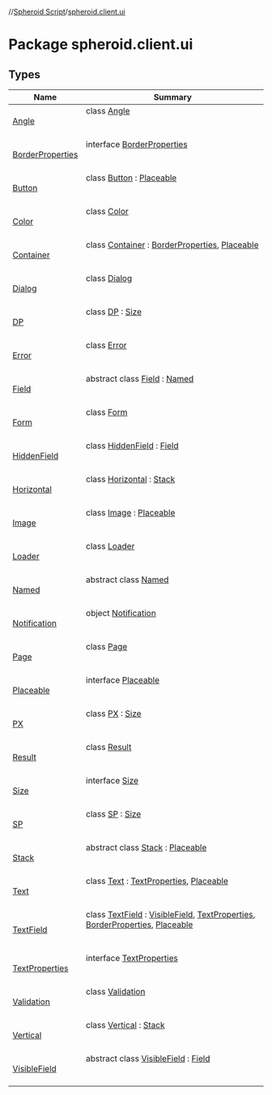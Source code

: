 //[Spheroid Script](../index.md)/[spheroid.client.ui](index.md)



# Package spheroid.client.ui  


## Types  
  
|  Name|  Summary| 
|---|---|
| [Angle](-angle/index.md)| class [Angle](-angle/index.md)  <br><br><br>
| [BorderProperties](-border-properties/index.md)| interface [BorderProperties](-border-properties/index.md)  <br><br><br>
| [Button](-button/index.md)| class [Button](-button/index.md) : [Placeable](-placeable/index.md)  <br><br><br>
| [Color](-color/index.md)| class [Color](-color/index.md)  <br><br><br>
| [Container](-container/index.md)| class [Container](-container/index.md) : [BorderProperties](-border-properties/index.md), [Placeable](-placeable/index.md)  <br><br><br>
| [Dialog](-dialog/index.md)| class [Dialog](-dialog/index.md)  <br><br><br>
| [DP](-d-p/index.md)| class [DP](-d-p/index.md) : [Size](-size/index.md)  <br><br><br>
| [Error](-error/index.md)| class [Error](-error/index.md)  <br><br><br>
| [Field](-field/index.md)| abstract class [Field](-field/index.md) : [Named](-named/index.md)  <br><br><br>
| [Form](-form/index.md)| class [Form](-form/index.md)  <br><br><br>
| [HiddenField](-hidden-field/index.md)| class [HiddenField](-hidden-field/index.md) : [Field](-field/index.md)  <br><br><br>
| [Horizontal](-horizontal/index.md)| class [Horizontal](-horizontal/index.md) : [Stack](-stack/index.md)  <br><br><br>
| [Image](-image/index.md)| class [Image](-image/index.md) : [Placeable](-placeable/index.md)  <br><br><br>
| [Loader](-loader/index.md)| class [Loader](-loader/index.md)  <br><br><br>
| [Named](-named/index.md)| abstract class [Named](-named/index.md)  <br><br><br>
| [Notification](-notification/index.md)| object [Notification](-notification/index.md)  <br><br><br>
| [Page](-page/index.md)| class [Page](-page/index.md)  <br><br><br>
| [Placeable](-placeable/index.md)| interface [Placeable](-placeable/index.md)  <br><br><br>
| [PX](-p-x/index.md)| class [PX](-p-x/index.md) : [Size](-size/index.md)  <br><br><br>
| [Result](-result/index.md)| class [Result](-result/index.md)  <br><br><br>
| [Size](-size/index.md)| interface [Size](-size/index.md)  <br><br><br>
| [SP](-s-p/index.md)| class [SP](-s-p/index.md) : [Size](-size/index.md)  <br><br><br>
| [Stack](-stack/index.md)| abstract class [Stack](-stack/index.md) : [Placeable](-placeable/index.md)  <br><br><br>
| [Text](-text/index.md)| class [Text](-text/index.md) : [TextProperties](-text-properties/index.md), [Placeable](-placeable/index.md)  <br><br><br>
| [TextField](-text-field/index.md)| class [TextField](-text-field/index.md) : [VisibleField](-visible-field/index.md), [TextProperties](-text-properties/index.md), [BorderProperties](-border-properties/index.md), [Placeable](-placeable/index.md)  <br><br><br>
| [TextProperties](-text-properties/index.md)| interface [TextProperties](-text-properties/index.md)  <br><br><br>
| [Validation](-validation/index.md)| class [Validation](-validation/index.md)  <br><br><br>
| [Vertical](-vertical/index.md)| class [Vertical](-vertical/index.md) : [Stack](-stack/index.md)  <br><br><br>
| [VisibleField](-visible-field/index.md)| abstract class [VisibleField](-visible-field/index.md) : [Field](-field/index.md)  <br><br><br>

